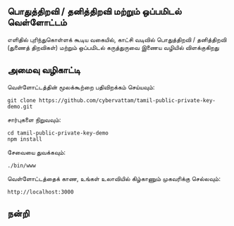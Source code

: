 ## பொதுத்திறவி / தனித்திறவி மற்றும் ஒப்பமிடல் வெள்ளோட்டம்
எளிதில் புரிந்துகொள்ளக் கூடிய வகையில், காட்சி வடிவில் பொதுத்திறவி / தனித்திறவி (துணைத் திறவிகள்) மற்றும் ஒப்பமிடல் கருத்துருவை இணைய வழியில் விளக்குகிறது

## அமைவு வழிகாட்டி
வெள்ளோட்டத்தின் மூலக்கூற்றை பதிவிறக்கம் செய்யவும்:
```
git clone https://github.com/cybervattam/tamil-public-private-key-demo.git
```

சார்புகளை நிறுவவும்:

```
cd tamil-public-private-key-demo
npm install
```
சேவையை துவக்கவும்:

```
./bin/www
```

வெள்ளோட்டத்தைக் காண, உங்கள் உலாவியில் கிழ்காணும் முகவரிக்கு செல்லவும்:

```
http://localhost:3000
```
## நன்றி
